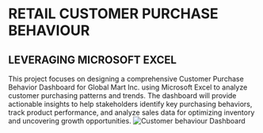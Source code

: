 # RETAIL CUSTOMER PURCHASE BEHAVIOUR
## LEVERAGING MICROSOFT EXCEL
This project focuses on designing a comprehensive Customer Purchase Behavior Dashboard for Global Mart Inc. using Microsoft Excel to analyze customer purchasing patterns and trends. The dashboard will provide actionable insights to help stakeholders identify key purchasing behaviors, track product performance, and analyze sales data for optimizing inventory and uncovering growth opportunities.
![Customer behaviour Dashboard](https://github.com/user-attachments/assets/da2b63b2-e313-46de-bdb6-24ca78a86b40)
